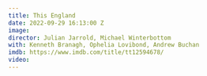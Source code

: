 ```yaml
---
title: This England
date: 2022-09-29 16:13:00 Z
image: 
director: Julian Jarrold, Michael Winterbottom
with: Kenneth Branagh, Ophelia Lovibond, Andrew Buchan
imdb: https://www.imdb.com/title/tt12594678/
video: 
---
```


